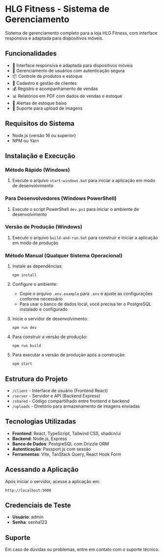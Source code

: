 # HLG Fitness - Sistema de Gerenciamento

Sistema de gerenciamento completo para a loja HLG Fitness, com interface responsiva e adaptada para dispositivos móveis.

## Funcionalidades

- 📱 Interface responsiva e adaptada para dispositivos móveis
- 👤 Gerenciamento de usuários com autenticação segura
- 📦 Controle de produtos e estoque 
- 👥 Cadastro e gestão de clientes
- 💰 Registro e acompanhamento de vendas
- 📊 Relatórios em PDF com dados de vendas e estoque
- 🔔 Alertas de estoque baixo
- 📁 Suporte para upload de imagens

## Requisitos do Sistema

- Node.js (versão 16 ou superior)
- NPM ou Yarn

## Instalação e Execução

### Método Rápido (Windows)

1. Execute o arquivo `start-windows.bat` para iniciar a aplicação em modo de desenvolvimento

### Para Desenvolvedores (Windows PowerShell)

1. Execute o script PowerShell `dev.ps1` para iniciar o ambiente de desenvolvimento

### Versão de Produção (Windows)

1. Execute o arquivo `build-and-run.bat` para construir e iniciar a aplicação em modo de produção

### Método Manual (Qualquer Sistema Operacional)

1. Instale as dependências:
   ```
   npm install
   ```

2. Configure o ambiente:
   - Copie o arquivo `.env.example` para `.env` e ajuste as configurações conforme necessário
   - Para usar o banco de dados local, você precisa ter o PostgreSQL instalado e configurado

3. Inicie o servidor de desenvolvimento:
   ```
   npm run dev
   ```

4. Para construir a versão de produção:
   ```
   npm run build
   ```

5. Para executar a versão de produção após a construção:
   ```
   npm start
   ```

## Estrutura do Projeto

- `/client` - Interface de usuário (Frontend React)
- `/server` - Servidor e API (Backend Express)
- `/shared` - Código compartilhado entre frontend e backend
- `/uploads` - Diretório para armazenamento de imagens enviadas

## Tecnologias Utilizadas

- **Frontend**: React, TypeScript, Tailwind CSS, shadcn/ui
- **Backend**: Node.js, Express
- **Banco de Dados**: PostgreSQL com Drizzle ORM
- **Autenticação**: Passport.js com sessão
- **Ferramentas**: Vite, TanStack Query, React Hook Form

## Acessando a Aplicação

Após iniciar o servidor, acesse a aplicação em:

```
http://localhost:5000
```

## Credenciais de Teste

- **Usuário**: admin
- **Senha**: senha123

## Suporte

Em caso de dúvidas ou problemas, entre em contato com o suporte técnico.